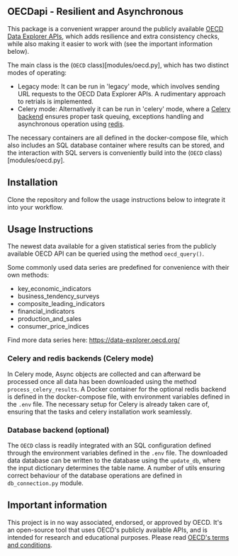 ## OECDapi - Resilient and Asynchronous 
This package is a convenient wrapper around the publicly available [OECD Data Explorer APIs](https://data-explorer.oecd.org/),
which adds resilience and extra consistency checks, while also making it easier to work with (see the important information below).

The main class is the (`OECD` class)[modules/oecd.py], which has two distinct modes of operating: 
 - Legacy mode: It can be run in 'legacy' mode, which involves sending URL requests to the OECD Data Explorer APIs. A rudimentary approach to retrials is implemented.
 - Celery mode: Alternatively it can be run in 'celery' mode, where a [Celery backend](https://docs.celeryq.dev/en/stable/getting-started/introduction.html) 
ensures proper task queuing, exceptions handling and asynchronous operation using [redis](https://redis.io/).

The necessary containers are all defined in the docker-compose file, which also includes an SQL database container
where results can be stored, and the interaction with SQL servers is conveniently build into the (`OECD` class)[modules/oecd.py].

## Installation
Clone the repository and follow the usage instructions below to integrate it into your workflow.

## Usage Instructions
The newest data available for a given statistical series from the publicly available OECD API can be 
queried using the method `oecd_query()`.

Some commonly used data series are predefined for convenience with their own methods:
 - key_economic_indicators
 - business_tendency_surveys
 - composite_leading_indicators
 - financial_indicators
 - production_and_sales
 - consumer_price_indices

 Find more data series here: https://data-explorer.oecd.org/

### Celery and redis backends (Celery mode)
In Celery mode, Async objects are collected and can afterward be processed once all data has 
been downloaded using the method `process_celery_results`.
A Docker container for the optional redis backend is defined in the docker-compose file, 
with environment variables defined in the `.env` file.
The necessary setup for Celery is already taken care of, ensuring that the tasks and celery installation
work seamlessly.

### Database backend (optional)
The `OECD` class is readily integrated with an SQL configuration defined through the environment variables defined in the `.env` file.
The downloaded data database can be written to the database using the `update_db`, where the input dictionary determines the table name.
A number of utils ensuring correct behaviour of the database operations are defined in `db_connection.py` module.

## Important information
This project is in no way associated, endorsed, or approved by OECD. 
It's an open-source tool that uses OECD's publicly available APIs, and is intended for research and educational purposes.
Please read [OECD's terms and conditions](https://www.oecd.org/en/about/terms-conditions.html).